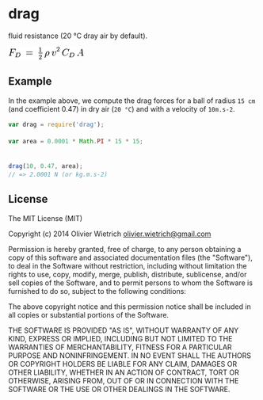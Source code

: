 drag
====

fluid resistance (20 °C dray air by default).

![drag](drag.png)

## Example

In the example above, we compute the drag forces for a ball of radius `15 cm` (and coefficient 0.47) in dry air (`20 °C`) and with a velocity of `10m.s-2`.

```js
var drag = require('drag');

var area = 0.0001 * Math.PI * 15 * 15;


drag(10, 0.47, area);
// => 2.0001 N (or kg.m.s-2)


```

## License

The MIT License (MIT)

Copyright (c) 2014 Olivier Wietrich <olivier.wietrich@gmail.com>

Permission is hereby granted, free of charge, to any person obtaining a copy of this software and associated documentation files (the "Software"), to deal in the Software without restriction, including without limitation the rights to use, copy, modify, merge, publish, distribute, sublicense, and/or sell copies of the Software, and to permit persons to whom the Software is furnished to do so, subject to the following conditions:

The above copyright notice and this permission notice shall be included in all copies or substantial portions of the Software.

THE SOFTWARE IS PROVIDED "AS IS", WITHOUT WARRANTY OF ANY KIND, EXPRESS OR IMPLIED, INCLUDING BUT NOT LIMITED TO THE WARRANTIES OF MERCHANTABILITY, FITNESS FOR A PARTICULAR PURPOSE AND NONINFRINGEMENT. IN NO EVENT SHALL THE AUTHORS OR COPYRIGHT HOLDERS BE LIABLE FOR ANY CLAIM, DAMAGES OR OTHER LIABILITY, WHETHER IN AN ACTION OF CONTRACT, TORT OR OTHERWISE, ARISING FROM, OUT OF OR IN CONNECTION WITH THE SOFTWARE OR THE USE OR OTHER DEALINGS IN THE SOFTWARE.